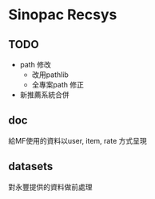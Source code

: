 # Sinopac Recsys


## TODO
- path 修改
  - 改用pathlib
  - 全專案path 修正
- 新推薦系統合併

## doc

給MF使用的資料以user, item, rate 方式呈現


## datasets
對永豐提供的資料做前處理